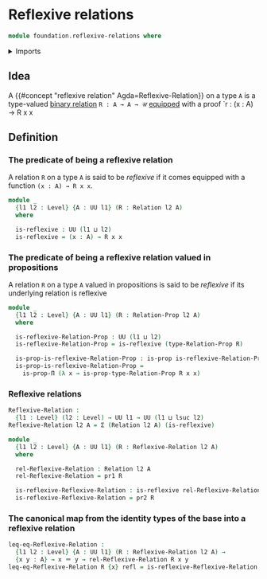 # Reflexive relations

```agda
module foundation.reflexive-relations where
```

<details><summary>Imports</summary>

```agda
open import foundation.binary-relations
open import foundation.dependent-pair-types
open import foundation.identity-types
open import foundation.transitive-binary-relations
open import foundation.universe-levels

open import foundation-core.propositions
```

</details>

## Idea

A {{#concept "reflexive relation" Agda=Reflexive-Relation}} on a type `A` is a
type-valued [binary relation](foundation.binary-relations.md) `R : A → A → 𝒰`
[equipped](foundation.structure.md) with a proof `r : (x : A) → R x x

## Definition

### The predicate of being a reflexive relation

A relation `R` on a type `A` is said to be _reflexive_ if it comes equipped with
a function `(x : A) → R x x`.

```agda
module _
  {l1 l2 : Level} {A : UU l1} (R : Relation l2 A)
  where

  is-reflexive : UU (l1 ⊔ l2)
  is-reflexive = (x : A) → R x x
```

### The predicate of being a reflexive relation valued in propositions

A relation `R` on a type `A` valued in propositions is said to be _reflexive_ if
its underlying relation is reflexive

```agda
module _
  {l1 l2 : Level} {A : UU l1} (R : Relation-Prop l2 A)
  where

  is-reflexive-Relation-Prop : UU (l1 ⊔ l2)
  is-reflexive-Relation-Prop = is-reflexive (type-Relation-Prop R)

  is-prop-is-reflexive-Relation-Prop : is-prop is-reflexive-Relation-Prop
  is-prop-is-reflexive-Relation-Prop =
    is-prop-Π (λ x → is-prop-type-Relation-Prop R x x)
```

### Reflexive relations

```agda
Reflexive-Relation :
  {l1 : Level} (l2 : Level) → UU l1 → UU (l1 ⊔ lsuc l2)
Reflexive-Relation l2 A = Σ (Relation l2 A) (is-reflexive)

module _
  {l1 l2 : Level} {A : UU l1} (R : Reflexive-Relation l2 A)
  where

  rel-Reflexive-Relation : Relation l2 A
  rel-Reflexive-Relation = pr1 R

  is-reflexive-Reflexive-Relation : is-reflexive rel-Reflexive-Relation
  is-reflexive-Reflexive-Relation = pr2 R
```

### The canonical map from the identity types of the base into a reflexive relation

```agda
leq-eq-Reflexive-Relation :
  {l1 l2 : Level} {A : UU l1} (R : Reflexive-Relation l2 A) →
  {x y : A} → x ＝ y → rel-Reflexive-Relation R x y
leq-eq-Reflexive-Relation R {x} refl = is-reflexive-Reflexive-Relation R x
```
